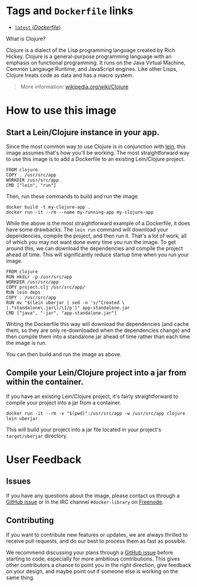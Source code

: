 # Tags and `Dockerfile` links

- [`latest` (*Dockerfile*)](https://github.com/Quantisan/docker-clojure/blob/30ed1b891ea059a33ca56f04ecf6f467bbbd2362/Dockerfile)

What is Clojure?

Clojure is a dialect of the Lisp programming language created by Rich Hickey. Clojure is
a general-purpose programming language with an emphasis on functional programming. It
runs on the Java Virtual Machine, Common Langauge Runtime, and JavaScript engines. Like
other Lisps, Clojure treats code as data and has a macro system.

> More information: [wikipedia.org/wiki/Clojure](http://en.wikipedia.org/wiki/Clojure)

# How to use this image

## Start a Lein/Clojure instance in your app.

Since the most common way to use Clojure is in conjunction with
[lein](http://leiningen.org/), this image assumes that's how you'll be working. The most
straightforward way to use this image is to add a Dockerfile to an existing
Lein/Clojure project.

    FROM clojure
    COPY . /usr/src/app
    WORKDIR /usr/src/app
    CMD ["lein", "run"]

Then, run these commands to build and run the image.

    docker build -t my-clojure-app .
    docker run -it --rm --name my-running-app my-clojure-app

While the above is the most straightforward example of a Dockerfile, it does have some
drawbacks. The `lein run` command will download your dependencies, compile the project,
and then run it. That's a lot of work, all of which you may not want done every time you
run the image. To get around this, we can download the dependencies and compile the
project ahead of time. This will significantly reduce startup time when you run your
image.

    FROM clojure
    RUN mkdir -p /usr/src/app
    WORKDIR /usr/src/app
    COPY project.clj /usr/src/app/
    RUN lein deps
    COPY . /usr/src/app
    RUN mv "$(lein uberjar | sed -n 's/^Created \(.*standalone\.jar\)/\1/p')" app-standalone.jar
    CMD ["java", "-jar", "app-standalone.jar"]

Writing the Dockerfile this way will download the dependencies (and cache them, so they
are only re-downloaded when the dependencies change) and then compile them into a standalone jar ahead of time rather than each time the image is run.

You can then build and run the image as above.

## Compile your Lein/Clojure project into a jar from within the container.

If you have an existing Lein/Clojure project, it's fairly straightforward to compile your
project into a jar from a container.

    docker run -it --rm -v "$(pwd)":/usr/src/app -w /usr/src/app clojure lein uberjar

This will build your project into a jar file located in your project's `target/uberjar`
directory.

# User Feedback

## Issues

If you have any questions about the image, please contact us through a [GitHub
issue](https://github.com/Quantisan/docker-clojure/issues) or in the IRC channel
`#docker-library` on [Freenode](https://freenode.net).

## Contributing

If you want to contribute new features or updates, we are always thrilled to receive pull
requests, and do our best to process them as fast as possible.

We recommend discussing your plans through a [GitHub
issue](https://github.com/Quantisan/docker-clojure/issues) before starting to code,
especially for more ambitious contributions. This gives other contributors a chance to
point you in the right direction, give feedback on your design, and maybe point out if
someone else is working on the same thing.

